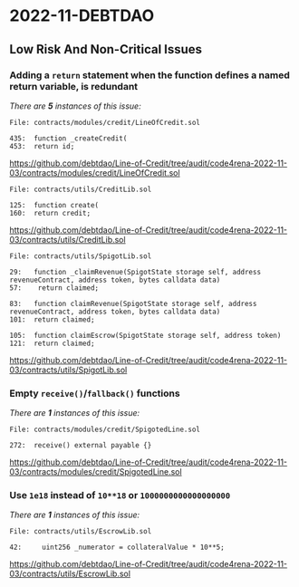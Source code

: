 # 2022-11-DEBTDAO

## Low Risk And Non-Critical Issues

### Adding a `return` statement when the function defines a named return variable, is redundant

_There are **5** instances of this issue:_

```solidity
File: contracts/modules/credit/LineOfCredit.sol

435:  function _createCredit(
453:  return id;
```

https://github.com/debtdao/Line-of-Credit/tree/audit/code4rena-2022-11-03/contracts/modules/credit/LineOfCredit.sol

```solidity
File: contracts/utils/CreditLib.sol

125:  function create(
160:  return credit;
```

https://github.com/debtdao/Line-of-Credit/tree/audit/code4rena-2022-11-03/contracts/utils/CreditLib.sol

```solidity
File: contracts/utils/SpigotLib.sol

29:   function _claimRevenue(SpigotState storage self, address revenueContract, address token, bytes calldata data)
57:    return claimed;

83:   function claimRevenue(SpigotState storage self, address revenueContract, address token, bytes calldata data)
101:  return claimed;

105:  function claimEscrow(SpigotState storage self, address token)
121:  return claimed;
```

https://github.com/debtdao/Line-of-Credit/tree/audit/code4rena-2022-11-03/contracts/utils/SpigotLib.sol

### Empty `receive()`/`fallback()` functions

_There are **1** instances of this issue:_

```solidity
File: contracts/modules/credit/SpigotedLine.sol

272:  receive() external payable {}
```

https://github.com/debtdao/Line-of-Credit/tree/audit/code4rena-2022-11-03/contracts/modules/credit/SpigotedLine.sol

### Use `1e18` instead of `10**18` or `1000000000000000000`

_There are **1** instances of this issue:_

```solidity
File: contracts/utils/EscrowLib.sol

42:     uint256 _numerator = collateralValue * 10**5;
```

https://github.com/debtdao/Line-of-Credit/tree/audit/code4rena-2022-11-03/contracts/utils/EscrowLib.sol
